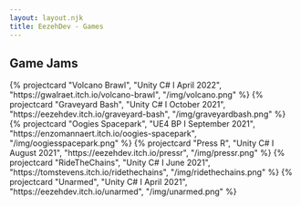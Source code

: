 ```yaml
---
layout: layout.njk
title: EezehDev - Games
---
```


<section class="games">
  <h2 class="grid-title">Game Jams</h2>
  <div class="project-grid container">
    {% projectcard "Volcano Brawl", "Unity C# &Iota; April 2022", "https://gwalraet.itch.io/volcano-brawl", "/img/volcano.png" %}
    {% projectcard "Graveyard Bash", "Unity C# &Iota; October 2021", "https://eezehdev.itch.io/graveyard-bash", "/img/graveyardbash.png" %}
    {% projectcard "Oogies Spacepark", "UE4 BP &Iota; September 2021", "https://enzomannaert.itch.io/oogies-spacepark", "/img/oogiesspacepark.png" %}
    {% projectcard "Press R", "Unity C# &Iota; August 2021", "https://eezehdev.itch.io/pressr", "/img/pressr.png" %}
    {% projectcard "RideTheChains", "Unity C# &Iota; June 2021", "https://tomstevens.itch.io/ridethechains", "/img/ridethechains.png" %}
    {% projectcard "Unarmed", "Unity C# &Iota; April 2021", "https://eezehdev.itch.io/unarmed", "/img/unarmed.png" %}
  </div>
</section>
